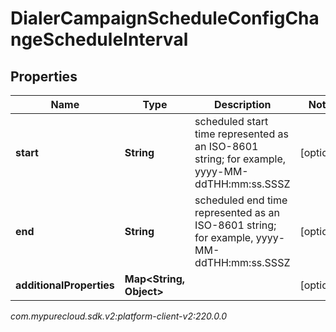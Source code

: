 # DialerCampaignScheduleConfigChangeScheduleInterval


## Properties

| Name | Type | Description | Notes |
| ------------ | ------------- | ------------- | ------------- |
| **start** | **String** | scheduled start time represented as an ISO-8601 string; for example, yyyy-MM-ddTHH:mm:ss.SSSZ |  [optional] |
| **end** | **String** | scheduled end time represented as an ISO-8601 string; for example, yyyy-MM-ddTHH:mm:ss.SSSZ |  [optional] |
| **additionalProperties** | **Map&lt;String, Object&gt;** |  |  [optional] |




_com.mypurecloud.sdk.v2:platform-client-v2:220.0.0_
